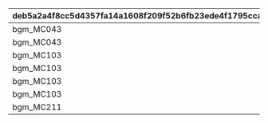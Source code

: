 |deb5a2a4f8cc5d4357fa14a1608f209f52b6fb23ede4f1795cca8728204c6939|8f6650145c6d8d025cd865030f73f4b5ad6bcbe4a1a3def9b0c24e0110e732f7|e664fc64192be10a0c97cfe46ef7d6eef6eb2342d923298ac0b7a5994ef33293|e3a21ef23dc58a7e56a28bb96beee79b58640bb47701e18bb5de12f1cf2440ef|b1103ee3c4a4f86568b108ab1572f9818d53988d79917a37586977b671be8734|f40d9a67c89874593ec7f300399136b6b7894e25a084ca7a6ac824d5fa2e5ac3|29886cc937731d25382e6bc6db143b4fb43d265b8f74b3c3bee3220d3df37248|08082841803fb83c1e55c4676776f5484f1334e8ac5da1fc208a6d9ddd5ab422|ad4a5ea332d7eb4dfce62e821ee94ca894adad2718047bfd9006076ae4b7aaea|347c84d6f7f676ff3b7714f3b66d536d8732781e7a21df0bc021690e1e0f24e2|cb41cc1cd97b547144190133236d429b7c4059eb6852f1cf0d03a21e90ebd745|eeff274c17f2614ca79c7a59a1578ea2de0b6201430a2555e666b5f140f8f614|d210d835f1345d49991244ce506857c22661fd63a9ddbc568c97fc4600d1e785|31db78c934bd3ccebe20fc5f0f7bb53e674197997f6e86888231333e9a048533|8119ace4931d0ce282188521f59bdd73dd72e83bfea3bf093a0fc27fd3ab7e12|
| --- | --- | --- | --- | --- | --- | --- | --- | --- | --- | --- | --- | --- | --- | --- |
|bgm_MC043|2023/09/15 14:59:59|1|8|100|2023/09/22 14:59:59|16|1|10010001|bgm_MC043|96001|-1|-1|2023/06/30 12:00:00|-1|
|bgm_MC043|2023/12/15 14:59:59|2|8|100|2023/12/22 14:59:59|16|1|10020001|bgm_MC043|96002|-1|-1|2023/09/15 15:00:00|-1|
|bgm_MC103|2024/03/15 14:59:59|3|8|100|2024/03/22 14:59:59|16|2|10030001|bgm_MC103|96003|-1|-1|2023/12/15 15:00:00|-1|
|bgm_MC103|2024/06/15 14:59:59|4|8|100|2024/06/22 14:59:59|16|2|10040363|bgm_MC103|96004|-1|-1|2024/03/15 15:00:00|-1|
|bgm_MC103|2024/09/15 14:59:59|5|10|500|2024/09/22 14:59:59|16|2|10050001|bgm_MC103|96005|-1|-1|2024/06/15 15:00:00|-1|
|bgm_MC103|2024/12/15 14:59:59|6|10|500|2024/12/22 14:59:59|16|2|10060001|bgm_MC103|96006|-1|-1|2024/09/15 15:00:00|-1|
|bgm_MC211|2025/03/15 14:59:59|7|10|1000|2025/03/22 14:59:59|16|3|10070363|bgm_MC211|96007|15|5|2024/12/15 15:00:00|15|
